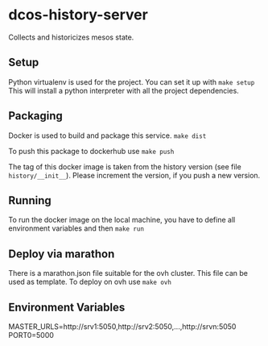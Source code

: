 # dcos-history-server
Collects and historicizes mesos state.

## Setup 

Python virtualenv is used for the project. You can set it up with
```make setup``` 
This will install a python interpreter with all the project dependencies.

## Packaging

Docker is used to build and package this service.
```make dist```

To push this package to dockerhub use
```make push```

The tag of this docker image is taken from the history version (see file `history/__init__`).
Please increment the version, if you push a new version.

## Running

To run the docker image on the local machine, you have to define all environment variables and then
 ```make run```

## Deploy via marathon

There is a marathon.json file suitable for the ovh cluster.
This file can be used as template.
To deploy on ovh use
```make ovh```


## Environment Variables

MASTER_URLS=http://srv1:5050,http://srv2:5050,...,http://srvn:5050
PORT0=5000
